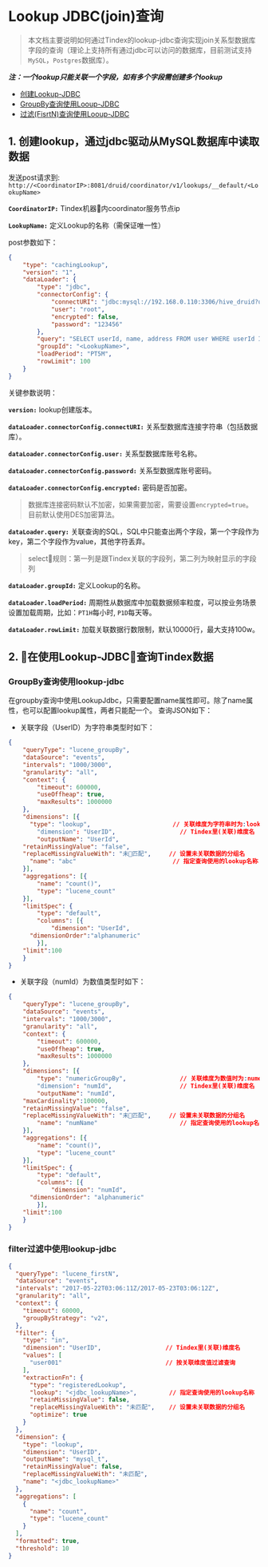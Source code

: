 # Lookup JDBC(join)查询

> 本文档主要说明如何通过Tindex的lookup-jdbc查询实现join关系型数据库字段的查询（理论上支持所有通过jdbc可以访问的数据库，目前测试支持`MySQL`，`Postgres`数据库）。

***注：一个lookup只能关联一个字段，如有多个字段需创建多个lookup***

 - [创建Lookup-JDBC](#create)
 - [GroupBy查询使用Looup-JDBC](#groupBy)
 - [过滤(FisrtN)查询使用Looup-JDBC](#fisrtN)

## <a id="create" href="create"></a> 1. 创建lookup，通过jdbc驱动从MySQL数据库中读取数据

发送post请求到:
`http://<CoordinatorIP>:8081/druid/coordinator/v1/lookups/__default/<LookupName>`

**`CoordinatorIP:`** Tindex机器内coordinator服务节点ip

**`LookupName:`** 定义Lookup的名称（需保证唯一性）

post参数如下：
```json
{
    "type": "cachingLookup",
    "version": "1",
    "dataLoader": {
        "type": "jdbc",
        "connectorConfig": {
            "connectURI": "jdbc:mysql://192.168.0.110:3306/hive_druid?useSSL=false",
            "user": "root",
            "encrypted": false,
            "password": "123456"
        },
        "query": "SELECT userId, name, address FROM user WHERE userId IS NOT NULL AND userId <> '' AND name IS NOT NULL AND name <> ''",
        "groupId": "<LookupName>",
        "loadPeriod": "PT5M",
        "rowLimit": 100
    }
}
```

关键参数说明：  

**`version:`** lookup创建版本。

**`dataLoader.connectorConfig.connectURI:`** 关系型数据库连接字符串（包括数据库）。

**`dataLoader.connectorConfig.user:`** 关系型数据库账号名称。

**`dataLoader.connectorConfig.password:`** 关系型数据库账号密码。

**`dataLoader.connectorConfig.encrypted:`** 密码是否加密。

  > 数据库连接密码默认不加密，如果需要加密，需要设置`encrypted=true`。目前默认使用DES加密算法。  

**`dataLoader.query:`** 关联查询的SQL，SQL中只能查出两个字段，第一个字段作为key，第二个字段作为value，其他字符丢弃。  

   > select规则：第一列是跟Tindex关联的字段列，第二列为映射显示的字段列

**`dataLoader.groupId:`**  定义Lookup的名称。

**`dataLoader.loadPeriod:`** 周期性从数据库中加载数据频率粒度，可以按业务场景设置加载周期，比如：`PT1H`每小时, `P1D`每天等。

**`dataLoader.rowLimit:`**  加载关联数据行数限制，默认10000行，最大支持100w。

## 2. 在使用Lookup-JDBC查询Tindex数据

### <a id="groupBy" href="groupBy"></a> GroupBy查询使用lookup-jdbc

在groupby查询中使用LookupJdbc，只需要配置name属性即可。除了name属性，也可以配置lookup属性，两者只能配一个。 查询JSON如下：

- 关联字段（UserID）为字符串类型时如下：

```json
{
	"queryType": "lucene_groupBy",
	"dataSource": "events",
	"intervals": "1000/3000",
	"granularity": "all",
	"context": {
		"timeout": 600000,
		"useOffheap": true,
		"maxResults": 1000000
	},
	"dimensions": [{
	  "type": "lookup",                       // 关联维度为字符串时为:lookup
		"dimension": "UserID",                  // Tindex里(关联)维度名
		"outputName": "UserId",
    "retainMissingValue": "false",
    "replaceMissingValueWith": "未匹配",     // 设置未关联数据的分组名
	  "name": "abc"                           // 指定查询使用的lookup名称
	}],
	"aggregations": [{
		"name": "count()",
		"type": "lucene_count"
	}],
	"limitSpec": {
		"type": "default",
		"columns": [{
			"dimension": "UserId",
      "dimensionOrder":"alphanumeric"
		}],
    "limit":100
	}
}
```

- 关联字段（numId）为数值类型时如下：

```json
{
	"queryType": "lucene_groupBy",
	"dataSource": "events",
	"intervals": "1000/3000",
	"granularity": "all",
	"context": {
		"timeout": 600000,
		"useOffheap": true,
		"maxResults": 1000000
	},
	"dimensions": [{
		"type": "numericGroupBy",               // 关联维度为数值时为:numericGroupBy
		"dimension": "numId",                   // Tindex里(关联)维度名
		"outputName": "numId",
    "maxCardinality":100000,
    "retainMissingValue": "false",
    "replaceMissingValueWith": "未匹配",     // 设置未关联数据的分组名
		"name": "numName"                       // 指定查询使用的lookup名称
	}],
	"aggregations": [{
		"name": "count()",
		"type": "lucene_count"
	}],
	"limitSpec": {
		"type": "default",
		"columns": [{
			"dimension": "numId",
      "dimensionOrder": "alphanumeric"
		}],
    "limit":100
	}
}
```

### <a id="fisrtN" href="fisrtN"></a> filter过滤中使用lookup-jdbc

```json
{
  "queryType": "lucene_firstN",
  "dataSource": "events",
  "intervals": "2017-05-22T03:06:11Z/2017-05-23T03:06:12Z",
  "granularity": "all",
  "context": {
    "timeout": 60000,
    "groupByStrategy": "v2",
  },
  "filter": {
    "type": "in",
    "dimension": "UserID",                  // Tindex里(关联)维度名
    "values": [
      "user001"                             // 按关联维度值过滤查询
    ], 
    "extractionFn": {
      "type": "registeredLookup",
      "lookup": "<jdbc_lookupName>",         // 指定查询使用的lookup名称
      "retainMissingValue": false,
      "replaceMissingValueWith": "未匹配",    // 设置未关联数据的分组名
      "optimize": true
    }
  },
  "dimension": {
    "type": "lookup",
    "dimension": "UserID",
    "outputName": "mysql_t",
    "retainMissingValue": false,
    "replaceMissingValueWith": "未匹配",
    "name": "<jdbc_lookupName>"
  },
  "aggregations": [
    {
      "name": "count",
      "type": "lucene_count"
    }
  ],
  "formatted": true,
  "threshold": 10
}
```